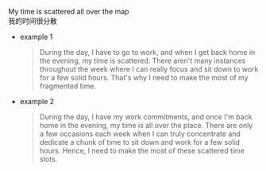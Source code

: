 My time is scattered all over the map <br>
我的时间很分散 <br>

- example 1
    > During the day, I have to go to work, and when I get back home in the evening, my time is scattered. There aren't many instances throughout the week where I can really focus and sit down to work for a few solid hours. That's why I need to make the most of my fragmented time.

- example 2
    > During the day, I have my work commitments, and once I'm back home in the evening, my time is all over the place. There are only a few occasions each week when I can truly concentrate and dedicate a chunk of time to sit down and work for a few solid hours. Hence, I need to make the most of these scattered time slots.